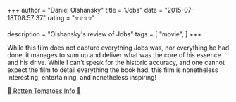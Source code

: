 +++
author = "Daniel Olshansky"
title = "Jobs"
date = "2015-07-18T08:57:37"
rating = "⭐⭐⭐⭐"

description = "Olshansky's review of Jobs"
tags = [
    "movie",
]
+++


While this film does not capture everything Jobs was, nor everything he had done, it manages to sum up and deliver what was the core of his essence and his drive. While I can't speak for the historic accuracy, and one cannot expect the film to detail everything the book had, this film is nonetheless interesting, entertaining, and nonetheless inspiring!

[🍅 Rotten Tomatoes Info 🍅](https://www.rottentomatoes.com//m/jobs)
